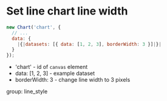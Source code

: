 # Set line chart line width

```javascript
new Chart('chart', {
  // ...
  data: {
    |{|datasets: [{ data: [1, 2, 3], borderWidth: 3 }]|}|
  }
});
```

- 'chart' - id of ```canvas``` element
- data: \[1, 2, 3\] - example dataset
- borderWidth: 3 - change line width to 3 pixels

group: line_style
